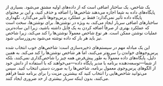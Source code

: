 یک شاخص، یک ساختار اضافی است که از داده‌های اولیه مشتق می‌شود. بسیاری از پایگاه‌های داده به شما اجازه می‌دهند شاخص‌ها را اضافه و حذف کنید، و این بر محتوای پایگاه داده تأثیر نمی‌گذارد؛ فقط بر عملکرد پرس‌وجوها تأثیر می‌گذارد. نگهداری ساختارهای اضافی سربار ایجاد می‌کند، به ویژه در نوشتن‌ها. برای نوشتن‌ها، سخت است که عملکرد بهتری از صرفاً اضافه کردن به یک فایل داشته باشید، زیرا این ساده‌ترین عملیات نوشتن ممکن است. هر نوع شاخص معمولاً نوشتن‌ها را کند می‌کند، زیرا شاخص نیز باید هر بار که داده نوشته می‌شود به‌روزرسانی شود.

این یک مبادله مهم در سیستم‌های ذخیره‌سازی است: شاخص‌های خوب انتخاب شده پرس‌وجوهای خواندن را سریع‌تر می‌کنند، اما هر شاخص نوشتن‌ها را کند می‌کند. به همین دلیل، پایگاه‌های داده معمولاً به طور پیش‌فرض همه چیز را شاخص‌گذاری نمی‌کنند، بلکه از شما—توسعه‌دهنده برنامه یا مدیر پایگاه داده—می‌خواهند که با استفاده از دانش خود از الگوهای پرس‌وجوی معمول برنامه، شاخص‌ها را به صورت دستی انتخاب کنید. سپس می‌توانید شاخص‌هایی را انتخاب کنید که بیشترین مزیت را برای برنامه شما فراهم می‌کنند، بدون اینکه سربار بیشتری از حد ضروری ایجاد کنند. 